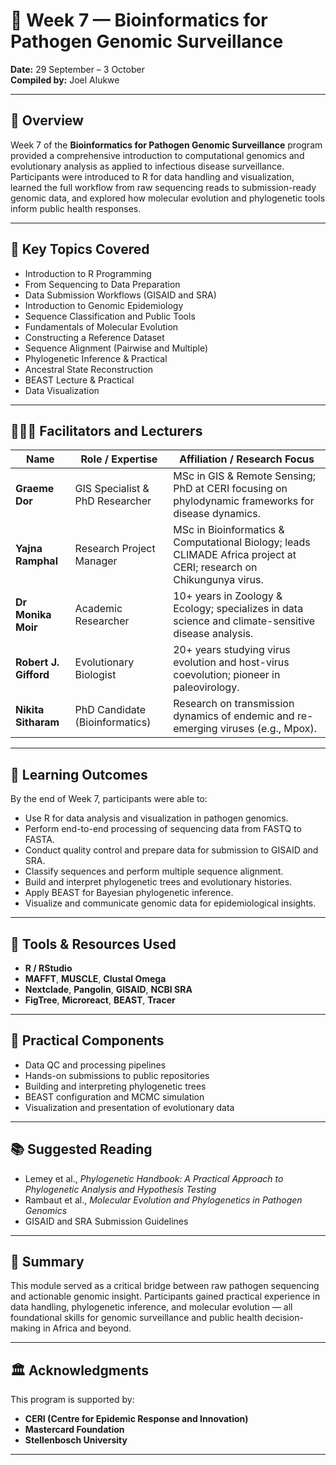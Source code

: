 # 🧬 Week 7 — Bioinformatics for Pathogen Genomic Surveillance  
**Date:** 29 September – 3 October  
**Compiled by:** Joel Alukwe  

---

## 📘 Overview
Week 7 of the **Bioinformatics for Pathogen Genomic Surveillance** program provided a comprehensive introduction to computational genomics and evolutionary analysis as applied to infectious disease surveillance. Participants were introduced to R for data handling and visualization, learned the full workflow from raw sequencing reads to submission-ready genomic data, and explored how molecular evolution and phylogenetic tools inform public health responses.

---

## 🧪 Key Topics Covered
- Introduction to R Programming  
- From Sequencing to Data Preparation  
- Data Submission Workflows (GISAID and SRA)  
- Introduction to Genomic Epidemiology  
- Sequence Classification and Public Tools  
- Fundamentals of Molecular Evolution  
- Constructing a Reference Dataset  
- Sequence Alignment (Pairwise and Multiple)  
- Phylogenetic Inference & Practical  
- Ancestral State Reconstruction  
- BEAST Lecture & Practical  
- Data Visualization  

---

## 👩🏽‍🏫 Facilitators and Lecturers

| Name | Role / Expertise | Affiliation / Research Focus |
|------|------------------|------------------------------|
| **Graeme Dor** | GIS Specialist & PhD Researcher | MSc in GIS & Remote Sensing; PhD at CERI focusing on phylodynamic frameworks for disease dynamics. |
| **Yajna Ramphal** | Research Project Manager | MSc in Bioinformatics & Computational Biology; leads CLIMADE Africa project at CERI; research on Chikungunya virus. |
| **Dr Monika Moir** | Academic Researcher | 10+ years in Zoology & Ecology; specializes in data science and climate-sensitive disease analysis. |
| **Robert J. Gifford** | Evolutionary Biologist | 20+ years studying virus evolution and host-virus coevolution; pioneer in paleovirology. |
| **Nikita Sitharam** | PhD Candidate (Bioinformatics) | Research on transmission dynamics of endemic and re-emerging viruses (e.g., Mpox). |

---

## 🧭 Learning Outcomes
By the end of Week 7, participants were able to:
- Use R for data analysis and visualization in pathogen genomics.  
- Perform end-to-end processing of sequencing data from FASTQ to FASTA.  
- Conduct quality control and prepare data for submission to GISAID and SRA.  
- Classify sequences and perform multiple sequence alignment.  
- Build and interpret phylogenetic trees and evolutionary histories.  
- Apply BEAST for Bayesian phylogenetic inference.  
- Visualize and communicate genomic data for epidemiological insights.  

---

## 🧰 Tools & Resources Used
- **R / RStudio**  
- **MAFFT**, **MUSCLE**, **Clustal Omega**  
- **Nextclade**, **Pangolin**, **GISAID**, **NCBI SRA**  
- **FigTree**, **Microreact**, **BEAST**, **Tracer**

---

## 🧩 Practical Components
- Data QC and processing pipelines  
- Hands-on submissions to public repositories  
- Building and interpreting phylogenetic trees  
- BEAST configuration and MCMC simulation  
- Visualization and presentation of evolutionary data  

---

## 📚 Suggested Reading
- Lemey et al., *Phylogenetic Handbook: A Practical Approach to Phylogenetic Analysis and Hypothesis Testing*  
- Rambaut et al., *Molecular Evolution and Phylogenetics in Pathogen Genomics*  
- GISAID and SRA Submission Guidelines  

---

## 🏁 Summary
This module served as a critical bridge between raw pathogen sequencing and actionable genomic insight. Participants gained practical experience in data handling, phylogenetic inference, and molecular evolution — all foundational skills for genomic surveillance and public health decision-making in Africa and beyond.

---

## 🏛️ Acknowledgments
This program is supported by:
- **CERI (Centre for Epidemic Response and Innovation)**  
- **Mastercard Foundation**  
- **Stellenbosch University**  

---

